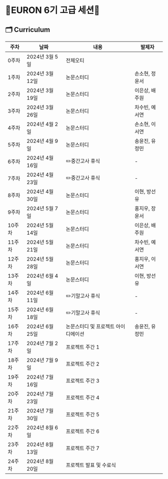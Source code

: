# 🐥EURON 6기 고급 세션🐥

## 🗂️ Curriculum
|주차|날짜|내용|발제자|
|---|---|---|---|
|0주차|2024년 3월 5일|전체오티|	
|1주차|2024년 3월 12일|논문스터디|손소현, 정윤서|
|2주차|2024년 3월 19일|논문스터디|	이은상, 배주원|
|3주차|2024년 3월 26일|논문스터디|차수빈, 예서연|
|4주차|2024년 4월 2일|논문스터디|손소현, 이서연|
|5주차|2024년 4월 9일|논문스터디|송윤진, 유정민|
|6주차|2024년 4월 16일|✏️중간고사 휴식|-
|7주차|2024년 4월 23일|✏️중간고사 휴식|-
|8주차|2024년 4월 30일|논문스터디|이현, 방선유
|9주차|2024년 5월 7일|논문스터디|홍지우, 장윤서
|10주차|2024년 5월 14일|논문스터디|이은상, 배주원
|11주차|2024년 5월 21일|논문스터디|차수빈, 예서연
|12주차|2024년 5월 28일|논문스터디|홍지우, 이서연
|13주차|2024년 6월 4일|논문스터디|이현, 방선유
|14주차|2024년 6월 11일|✏️기말고사 휴식|-
|15주차|2024년 6월 18일|✏️기말고사 휴식|-
|16주차|2024년 6월 25일|논문스터디 및 프로젝트 아이디에이션|송윤진, 유정민
|17주차|2024년 7월 2일|프로젝트 주간 1	
|18주차|2024년 7월 9일|프로젝트 주간 2	
|19주차|2024년 7월 16일|프로젝트 주간 3	
|20주차|2024년 7월 23일|프로젝트 주간 4	
|21주차|2024년 7월 30일|프로젝트 주간 5	
|22주차|2024년 8월 6일|프로젝트 주간 6	
|23주차|2024년 8월 13일|프로젝트 주간 7	
|24주차|2024년 8월 20일|프로젝트 발표 및 수료식	
